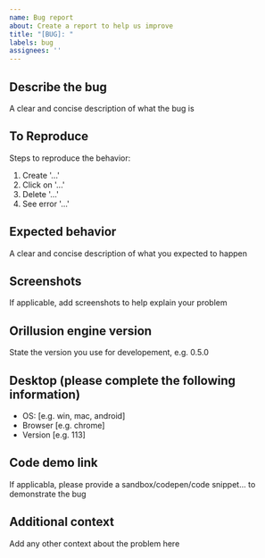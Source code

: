 ```yaml
---
name: Bug report
about: Create a report to help us improve
title: "[BUG]: "
labels: bug
assignees: ''
---
```


## Describe the bug
A clear and concise description of what the bug is

## To Reproduce
Steps to reproduce the behavior:
1. Create '...'
2. Click on '...'
3. Delete '...'
4. See error '...'

## Expected behavior
A clear and concise description of what you expected to happen

## Screenshots
If applicable, add screenshots to help explain your problem

## Orillusion engine version
State the version you use for developement, e.g. 0.5.0

## Desktop (please complete the following information)
 - OS: [e.g. win, mac, android]
 - Browser [e.g. chrome]
 - Version [e.g. 113]

## Code demo link
If applicabla, please provide a sandbox/codepen/code snippet... to demonstrate the bug

## Additional context
Add any other context about the problem here
